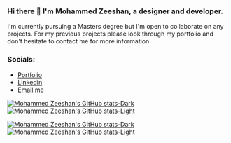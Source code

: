 ### Hi there 👋 I'm Mohammed Zeeshan, a designer and developer.
I'm currently pursuing a Masters degree but I'm open to collaborate on any projects. For my previous projects please look through my portfolio and don't hesitate to contact me for more information.

### Socials:
- [Portfolio](https://mozeeshan.com/)
- [LinkedIn](https://www.linkedin.com/in/mozeeshan/)
- [Email me](mailto:secourk@gmail.com)


[![Mohammed Zeeshan's GitHub stats-Dark](https://github-readme-stats.vercel.app/api?username=mozeeshan1&hide=contribs,issues&include_all_commits=true&count_private=true&show_icons=true&title_color=ffffff&bg_color=0C0F15&text_color=ffffff&icon_color=bc13fe&ring_color=bc13fe#gh-dark-mode-only)](https://github-readme-stats.vercel.app/api?username=mozeeshan1&hide=contribs,issues&include_all_commits=true&count_private=true&show_icons=true&title_color=ffffff&bg_color=0C0F15&text_color=ffffff&icon_color=bc13fe&ring_color=bc13fe#gh-dark-mode-only)
[![Mohammed Zeeshan's GitHub stats-Light](https://github-readme-stats.vercel.app/api?username=mozeeshan1&hide=contribs,issues&include_all_commits=true&count_private=true&show_icons=true&title_color=000000&bg_color=FFFFFF&text_color=000000&icon_color=32cd32&ring_color=32cd32#gh-light-mode-only)](https://github-readme-stats.vercel.app/api?username=mozeeshan1&hide=contribs,issues&include_all_commits=true&count_private=true&show_icons=true&title_color=000000&bg_color=FFFFFF&text_color=000000&icon_color=32cd32&ring_color=32cd32#gh-light-mode-only)


[![Mohammed Zeeshan's GitHub stats-Dark](https://github-readme-stats.vercel.app/api/top-langs/?username=mozeeshan1&hide=c,objective-c,plsql&layout=compact&langs_count=10&title_color=ffffff&bg_color=0C0F15&text_color=fffffffe#gh-dark-mode-only)](https://github-readme-stats.vercel.app/api/top-langs/?username=mozeeshan1&hide=c,objective-c,plsql&layout=compact&langs_count=10&title_color=ffffff&bg_color=0C0F15&text_color=fffffffe#gh-dark-mode-only)
[![Mohammed Zeeshan's GitHub stats-Light](https://github-readme-stats.vercel.app/api/top-langs/?username=mozeeshan1&hide=c,objective-c,plsql&layout=compact&langs_count=10&title_color=000000&bg_color=FFFFFF&text_color=000000#gh-light-mode-only)](https://github-readme-stats.vercel.app/api/top-langs/?username=mozeeshan1&hide=c,objective-c,plsql&layout=compact&langs_count=10&title_color=000000&bg_color=FFFFFF&text_color=000000#gh-light-mode-only)
